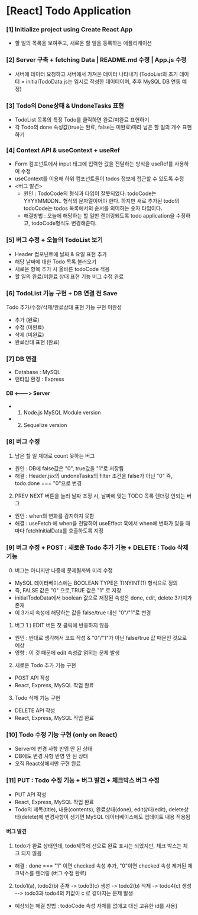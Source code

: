 # [React] Todo Application

### [1] Initialize project using Create React App
* 할 일의 목록을 보여주고, 새로운 할 일을 등록하는 애플리케이션

### [2] Server 구축 + fetching Data | README.md 수정 | App.js 수정
* 서버에 데이터 요청하고 서버에서 가져온 데이터 나타내기
(TodoList의 초기 데이터 = initialTodoData.js는 임시로 작성한 데이터이며, 추후 MySQL DB 연동 예정)

### [3] Todo의 Done상태 & UndoneTasks 표현
* TodoList 목록의 특정 Todo를 클릭하면 완료/미완료 표현하기
* 각 Todo의 done 속성값(true는 완료, false는 미완료)따라 남은 할 일의 개수 표현하기

### [4] Context API & useContext + useRef
* Form 컴포넌트에서 input 태그에 입력한 값을 전달하는 방식을 useRef를 사용하여 수정
* useContext를 이용해 하위 컴포넌트들이 todos 정보에 접근할 수 있도록 수정
* <버그 발견>
  * 원인 : TodoCode의 형식과 타입이 잘못되었다.
    todoCode는 YYYYMMDDN.. 형식의 문자열이어야 한다.
    하지만 새로 추가된 todo의 todoCode는 todos 목록에서의 순서를 의미하는 숫자 타입이다.
  * 해결방법 : 오늘에 해당하는 할 일만 렌더링되도록 todo application을 수정하고, todoCode형식도 변경해준다.

### [5] 버그 수정  +  오늘의 TodoList 보기
* Header 컴포넌트에 날짜 & 요일 표현 추가
* 해당 날짜에 대한 Todo 목록 불러오기
* 새로운 항목 추가 시 올바른 todoCode 적용
* 할 일의 완료/미완료 상태 표현 기능 버그 수정 완료

### [6] TodoList 기능 구현  +  DB 연결 전 Save
Todo 추가/수정/삭제/완료상태 표현 기능 구현 미완성
* 추가 (완료)
* 수정 (미완료)
* 삭제 (미완료)
* 완료상태 표현 (완료)

### [7] DB 연결
* Database : MySQL
* 런타임 환경 : Express
#### DB <---> Server
* 1) Node.js MySQL Module version
* 2) Sequelize version

### [8] 버그 수정
1. 남은 할 일 제대로 count 못하는 버그
* 원인 : DB에 false값은 "0", true값을 "1"로 저장됨
* 해결 : Header.jsx의 undoneTasks의 filter 조건을 false가 아닌 "0" 즉, todo.done === "0"으로 변경
2. PREV NEXT 버튼을 눌러 날짜 조정 시, 날짜에 맞는 TODO 목록 렌더링 안되는 버그
* 원인 : when의 변화를 감지하지 못함
* 해결 : useFetch 에 when을 전달하여 useEffect 훅에서 when에 변화가 있을 때마다 fetchInitialData를 호출하도록 지정

### [9] 버그 수정  +  POST : 새로운 Todo 추가 기능  +  DELETE : Todo 삭제 기능
0. 버그는 아니지만 나중에 문제될까봐 미리 수정
* MySQL 데이터베이스에는 BOOLEAN TYPE은 TINYINT(1) 형식으로 정의
* 즉, FALSE 값은 "0" 으로,TRUE 값은 "1" 로 저장
* initialTodoData에서 boolean 값으로 저장된 속성은 done, edit, delete 3가지가 존재
* 이 3가지 속성에 해당하는 값을 false/true 대신 "0"/"1"로 변경
1. 버그 1 ) EDIT 버튼 첫 클릭에 반응하지 않음
* 원인 : 반대로 생각해서 코드 작성 & "0"/"1"가 아닌 false/true 값 때문인 것으로 예상
* 영향 : 이 것 때문에 edit 속성값 얽히는 문제 발생
2. 새로운 Todo 추가 기능 구현
* POST API 작성
* React, Express, MySQL 작업 완료
3. Todo 삭제 기능 구현
* DELETE API 작성
* React, Express, MySQL 작업 완료

### [10] Todo 수정 기능 구현 (only on React)
* Server에 변경 사항 반영 안 된 상태
* DB에도 변경 사항 반영 안 된 상태
* 오직 React상에서만 구현 완료

### [11] PUT : Todo 수정 기능 + 버그 발견 + 체크박스 버그 수정
* PUT API 작성
* React, Express, MySQL 작업 완료
* Todo의 제목(title), 내용(contents), 완료상태(done), edit상태(edit), delete상태(delete)에 변경사항이 생기면 MySQL 데이터베이스에도 업데이트 내용 적용됨
#### 버그 발견
1. todo가 완료 상태인데, todo제목에 선으로 완료 표시는 되었지만, 체크 박스는 체크 되지 않음
* 해결 : done === "1" 이면 checked 속성 추가, "0"이면 checked 속성 제거된 체크박스를 렌더링 (버그 수정 완료)
2. todo1(a), todo2(b) 존재 -> todo3(c) 생성 -> todo2(b) 삭제 -> todo4(c) 생성 --> todo3과 todo4의 키값이 c 로 같아지는 문제 발생
* 예상되는  해결 방법 : todoCode 속성 자체를 없애고 대신 고유한 id를 사용]